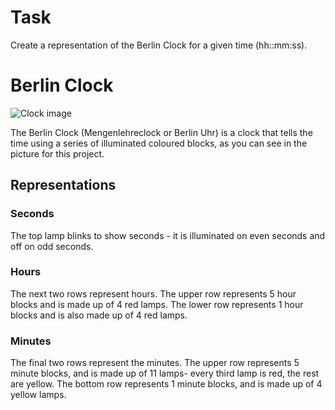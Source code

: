 # Task
Create a representation of the Berlin Clock for a given time (hh::mm:ss).

# Berlin Clock #
![Clock image](http://agilekatas.co.uk/static/img/katas/kata_berlinclock.png)

The Berlin Clock (Mengenlehreclock or Berlin Uhr) is a clock that tells the time using a series of illuminated coloured blocks, as you can see in the picture for this project.

## Representations ##
### Seconds ###
The top lamp blinks to show seconds - it is illuminated on even seconds and off on odd seconds.

### Hours ###
The next two rows represent hours. 
The upper row represents 5 hour blocks and is made up of 4 red lamps. 
The lower row represents 1 hour blocks and is also made up of 4 red lamps.

### Minutes ###
The final two rows represent the minutes. 
The upper row represents 5 minute blocks, and is made up of 11 lamps- every third lamp is red, the rest are yellow. 
The bottom row represents 1 minute blocks, and is made up of 4 yellow lamps.

